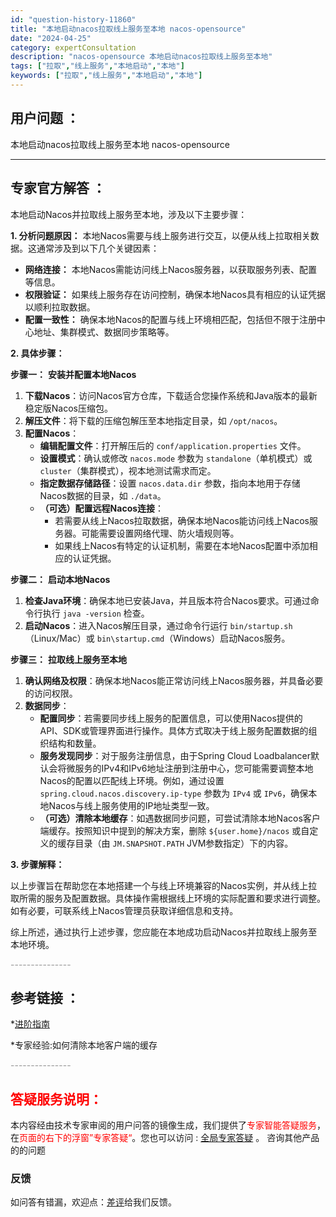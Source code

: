 ```yaml
---
id: "question-history-11860"
title: "本地启动nacos拉取线上服务至本地 nacos-opensource"
date: "2024-04-25"
category: expertConsultation
description: "nacos-opensource 本地启动nacos拉取线上服务至本地"
tags: ["拉取","线上服务","本地启动","本地"]
keywords: ["拉取","线上服务","本地启动","本地"]
---
```


## 用户问题 ： 
 本地启动nacos拉取线上服务至本地
 nacos-opensource 

---------------
## 专家官方解答 ：

本地启动Nacos并拉取线上服务至本地，涉及以下主要步骤：

**1. 分析问题原因：**
本地Nacos需要与线上服务进行交互，以便从线上拉取相关数据。这通常涉及到以下几个关键因素：
   - **网络连接：** 本地Nacos需能访问线上Nacos服务器，以获取服务列表、配置等信息。
   - **权限验证：** 如果线上服务存在访问控制，确保本地Nacos具有相应的认证凭据以顺利拉取数据。
   - **配置一致性：** 确保本地Nacos的配置与线上环境相匹配，包括但不限于注册中心地址、集群模式、数据同步策略等。

**2. 具体步骤：**

**步骤一：** **安装并配置本地Nacos**

1. **下载Nacos**：访问Nacos官方仓库，下载适合您操作系统和Java版本的最新稳定版Nacos压缩包。
2. **解压文件**：将下载的压缩包解压至本地指定目录，如 `/opt/nacos`。
3. **配置Nacos**：
   - **编辑配置文件**：打开解压后的 `conf/application.properties` 文件。
   - **设置模式**：确认或修改 `nacos.mode` 参数为 `standalone`（单机模式）或 `cluster`（集群模式），视本地测试需求而定。
   - **指定数据存储路径**：设置 `nacos.data.dir` 参数，指向本地用于存储Nacos数据的目录，如 `./data`。
   - **（可选）配置远程Nacos连接**：
     - 若需要从线上Nacos拉取数据，确保本地Nacos能访问线上Nacos服务器。可能需要设置网络代理、防火墙规则等。
     - 如果线上Nacos有特定的认证机制，需要在本地Nacos配置中添加相应的认证凭据。

**步骤二：** **启动本地Nacos**

1. **检查Java环境**：确保本地已安装Java，并且版本符合Nacos要求。可通过命令行执行 `java -version` 检查。
2. **启动Nacos**：进入Nacos解压目录，通过命令行运行 `bin/startup.sh`（Linux/Mac）或 `bin\startup.cmd`（Windows）启动Nacos服务。

**步骤三：** **拉取线上服务至本地**

1. **确认网络及权限**：确保本地Nacos能正常访问线上Nacos服务器，并具备必要的访问权限。
2. **数据同步**：
   - **配置同步**：若需要同步线上服务的配置信息，可以使用Nacos提供的API、SDK或管理界面进行操作。具体方式取决于线上服务配置数据的组织结构和数量。
   - **服务发现同步**：对于服务注册信息，由于Spring Cloud Loadbalancer默认会将微服务的IPv4和IPv6地址注册到注册中心，您可能需要调整本地Nacos的配置以匹配线上环境。例如，通过设置 `spring.cloud.nacos.discovery.ip-type` 参数为 `IPv4` 或 `IPv6`，确保本地Nacos与线上服务使用的IP地址类型一致。
   - **（可选）清除本地缓存**：如遇数据同步问题，可尝试清除本地Nacos客户端缓存。按照知识中提到的解决方案，删除 `${user.home}/nacos` 或自定义的缓存目录（由 `JM.SNAPSHOT.PATH` JVM参数指定）下的内容。

**3. 步骤解释：**

以上步骤旨在帮助您在本地搭建一个与线上环境兼容的Nacos实例，并从线上拉取所需的服务及配置数据。具体操作需根据线上环境的实际配置和要求进行调整。如有必要，可联系线上Nacos管理员获取详细信息和支持。

综上所述，通过执行上述步骤，您应能在本地成功启动Nacos并拉取线上服务至本地环境。


<font color="#949494">---------------</font> 


## 参考链接 ：

*[进阶指南](https://github.com/spring-cloud-alibaba-group/spring-cloud-alibaba-group.github.io/tree/master/i18n/zh-cn/docusaurus-plugin-content-docs/current/user-guide/nacos/advanced-guide.md)
 
 *专家经验:如何清除本地客户端的缓存 


 <font color="#949494">---------------</font> 
 


## <font color="#FF0000">答疑服务说明：</font> 

本内容经由技术专家审阅的用户问答的镜像生成，我们提供了<font color="#FF0000">专家智能答疑服务</font>，在<font color="#FF0000">页面的右下的浮窗”专家答疑“</font>。您也可以访问 : [全局专家答疑](https://opensource.alibaba.com/chatBot) 。 咨询其他产品的的问题

### 反馈
如问答有错漏，欢迎点：[差评](https://ai.nacos.io/user/feedbackByEnhancerGradePOJOID?enhancerGradePOJOId=11861)给我们反馈。

